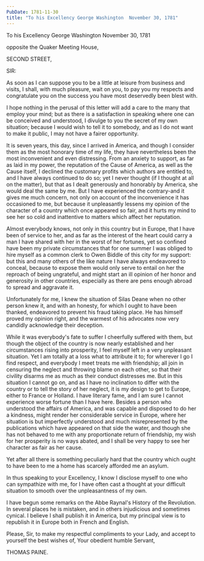 ```yaml
---
PubDate: 1781-11-30
title: "To his Excellency George Washington  November 30, 1781"
---
```


   To his Excellency George Washington  November 30, 1781

   opposite the Quaker Meeting House,

   SECOND STREET,

   SIR:

   As soon as I can suppose you to be a little at leisure from business and
   visits, I shall, with much pleasure, wait on you, to pay you my respects
   and congratulate you on the success you have most deservedly been blest
   with.

   I hope nothing in the perusal of this letter will add a care to the many
   that employ your mind; but as there is a satisfaction in speaking where
   one can be conceived and understood, I divulge to you the secret of my own
   situation; because I would wish to tell it to somebody, and as I do not
   want to make it public, I may not have a fairer opportunity.

   It is seven years, this day, since I arrived in America, and though I
   consider them as the most honorary time of my life, they have nevertheless
   been the most inconvenient and even distressing. From an anxiety to
   support, as far as laid in my power, the reputation of the Cause of
   America, as well as the Cause itself, I declined the customary profits
   which authors are entitled to, and I have always continued to do so; yet I
   never thought (if I thought at all on the matter), but that as I dealt
   generously and honorably by America, she would deal the same by me. But I
   have experienced the contrary-and it gives me much concern, not only on
   account of the inconvenience it has occasioned to me, but because it
   unpleasantly lessens my opinion of the character of a country which once
   appeared so fair, and it hurts my mind to see her so cold and inattentive
   to matters which affect her reputation.

   Almost everybody knows, not only in this country but in Europe, that I
   have been of service to her, and as far as the interest of the heart could
   carry a man I have shared with her in the worst of her fortunes, yet so
   confined have been my private circumstances that for one summer I was
   obliged to hire myself as a common clerk to Owen Biddle of this city for
   my support: but this and many others of the like nature I have always
   endeavored to conceal, because to expose them would only serve to entail
   on her the reproach of being ungrateful, and might start an ill opinion of
   her honor and generosity in other countries, especially as there are pens
   enough abroad to spread and aggravate it.

   Unfortunately for me, I knew the situation of Silas Deane when no other
   person knew it, and with an honesty, for which I ought to have been
   thanked, endeavored to prevent his fraud taking place. He has himself
   proved my opinion right, and the warmest of his advocates now very
   candidly acknowledge their deception.

   While it was everybody's fate to suffer I cheerfully suffered with them,
   but though the object of the country is now nearly established and her
   circumstances rising into prosperity, I feel myself left in a very
   unpleasant situation. Yet I am totally at a loss what to attribute it to;
   for wherever I go I find respect, and everybody I meet treats me with
   friendship; all join in censuring the neglect and throwing blame on each
   other, so that their civility disarms me as much as their conduct
   distresses me. But in this situation I cannot go on, and as I have no
   inclination to differ with the country or to tell the story of her
   neglect, it is my design to get to Europe, either to France or Holland. I
   have literary fame, and I am sure I cannot experience worse fortune than I
   have here. Besides a person who understood the affairs of America, and was
   capable and disposed to do her a kindness, might render her considerable
   service in Europe, where her situation is but imperfectly understood and
   much misrepresented by the publications which have appeared on that side
   the water, and though she has not behaved to me with any proportionate
   return of friendship, my wish for her prosperity is no ways abated, and I
   shall be very happy to see her character as fair as her cause.

   Yet after all there is something peculiarly hard that the country which
   ought to have been to me a home has scarcely afforded me an asylum.

   In thus speaking to your Excellency, I know I disclose myself to one who
   can sympathize with me, for I have often cast a thought at your difficult
   situation to smooth over the unpleasantness of my own.

   I have begun some remarks on the Abbe Raynal's History of the Revolution.
   In several places he is mistaken, and in others injudicious and sometimes
   cynical. I believe I shall publish it in America, but my principal view is
   to republish it in Europe both in French and English.

   Please, Sir, to make my respectful compliments to your Lady, and accept to
   yourself the best wishes of, Your obedient humble Servant,

   THOMAS PAINE.


